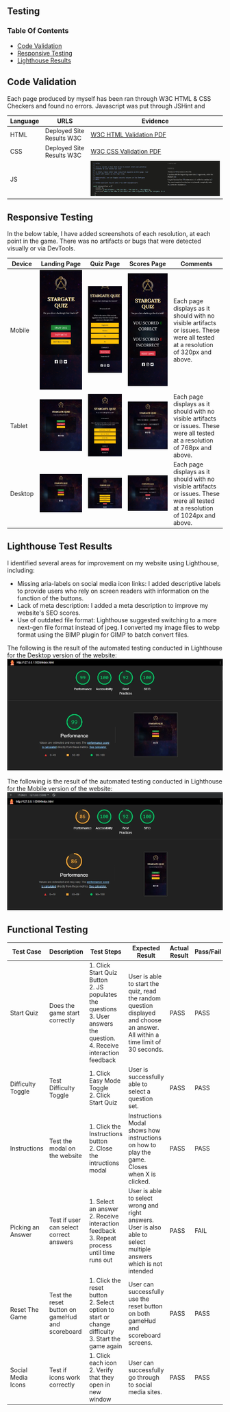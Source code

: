 ## Testing

### Table Of Contents
- [Code Validation](#code-validation)
- [Responsive Testing](#responsive-testing)
- [Lighthouse Results](#lighthouse-test-results)

## Code Validation

Each page produced by myself has been ran through W3C HTML & CSS Checkers and found no errors. Javascript was put through JSHint and
       
| Language | URLS | Evidence |
| -------- | -------- | -------- |
| HTML     | Deployed Site Results W3C | [W3C HTML Validation PDF](w3chtmlvalid.pdf "W3C Valid HTML PDF") |
| CSS      | Deployed Site Results W3C | [W3C CSS Validation PDF](w3cvalidcss.pdf "W3C Valid CSS PDF") |
| JS       |          | <img src="images/jshint.jpg"> |

## Responsive Testing

In the below table, I have added screenshots of each resolution, at each point in the game. There was no artifacts or bugs that were detected visually or via DevTools.

| Device   | Landing Page                                      | Quiz Page                                          | Scores Page                                        | Comments |
| -------- | ------------------------------------------------- | -------------------------------------------------- | -------------------------------------------------- | -------- |
| Mobile   | ![Landing Page for Mobile](./images//landing_mobile.jpg)| ![Landing Page for Mobile](./images//quiz_mobile.jpg) | ![Scores Page for Mobile](./images/scores_mobile.jpg)                   |Each page displays as it should with no visible artifacts or issues. These were all tested at a resolution of 320px and above.          |
| Tablet   | ![Landing Page for Tablet](./images/landing_tablet.jpg)     | ![Quiz Page for Tablet](./images/quiz_tablet.jpg)           | ![Scores Page for Tablet](./images/scores_tablet.jpg)       |Each page displays as it should with no visible artifacts or issues. These were all tested at a resolution of 768px and above.          |
| Desktop  | ![Landing Page for Desktop](./images/landing_desktop.jpg)   | ![Quiz Page for Desktop](./images/quiz_desktop.jpg)         | ![Scores Page for Desktop](./images/scores_desktop.jpg)     |Each page displays as it should with no visible artifacts or issues. These were all tested at a resolution of 1024px and above.          |

## Lighthouse Test Results

I identified several areas for improvement on my website using Lighthouse, including:

* Missing aria-labels on social media icon links: I added descriptive labels to provide users who rely on screen readers with information on the function of the buttons.
* Lack of meta description: I added a meta description to improve my website's SEO scores.
* Use of outdated file format: Lighthouse suggested switching to a more next-gen file format instead of jpeg. I converted my image files to webp format using the BIMP plugin for GIMP to batch convert files.

The following is the result of the automated testing conducted in Lighthouse for the Desktop version of the website:
![Lighthouse Desktop Results](./images/lh_test_results_desktop.webp "Lighthouse Test Results")

The following is the result of the automated testing conducted in Lighthouse for the Mobile version of the website:
![Lighthouse Desktop Results](./images/lh_test_results_mobile.webp "Lighthouse Test Results")


## Functional Testing

| Test Case | Description | Test Steps | Expected Result | Actual Result | Pass/Fail |
| --- | --- | --- | --- | --- | --- |
| Start Quiz | Does the game start correctly| 1. Click Start Quiz Button <br> 2. JS populates the questions<br>3. User answers the question. <br> 4. Receive interaction feedback | User is able to start the quiz, read the random question displayed and choose an answer. All within a time limit of 30 seconds. | PASS | PASS   |
| Difficulty Toggle | Test Difficulty Toggle | 1. Click Easy Mode Toggle <br> 2. Click Start Quiz <br> | User is successfully able to select a question set. | PASS | PASS   |
| Instructions | Test the modal on the website | 1. Click the Instructions button <br> 2. Close the intructions modal| Instructions Modal shows how instructions on how to play the game. Closes when X is clicked. | PASS | PASS   |
| Picking an Answer | Test if user can select correct answers | 1. Select an answer <br> 2. Receive interaction feedback <br> 3. Repeat process until time runs out <br>  | User is able to select wrong and right answers. User is also able to select multiple answers which is not intended | PASS | FAIL   |
| Reset The Game | Test the reset button on gameHud and scoreboard | 1. Click the reset button <br> 2. Select option to start or change difficulty <br> 3. Start the game again <br>  | User can successfully use the reset button on both gameHud and scoreboard screens.| PASS | PASS|
| Social Media Icons | Test if icons work correctly | 1. Click each icon <br> 2. Verify that they open in new window <br>  | User can successfully go through to social media sites.| PASS | PASS|


